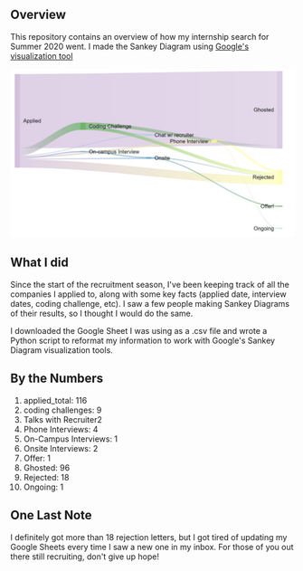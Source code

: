 ## Overview

This repository contains an overview of how my internship search for Summer 2020 went. I made the Sankey Diagram using [Google's visualization tool](https://developers.google.com/chart/interactive/docs/gallery/sankey)

![alt text](https://github.com/NakuraMino/Recruitment_Sankey_Diagram/blob/master/Sankey%20Diagram.JPG "sankey diagram")

## What I did 
Since the start of the recruitment season, I've been keeping track of  all the companies I applied to, along with some key facts (applied date, interview dates, coding challenge, etc). I saw a few people making Sankey Diagrams of their results, so I thought I would do the same. 

I downloaded the Google Sheet I was using as a .csv file and wrote a Python script to reformat my information to work with Google's Sankey Diagram visualization tools. 

## By the Numbers

1. applied_total: 116
2. coding challenges: 9
3. Talks with Recruiter2
4. Phone Interviews: 4
5. On-Campus Interviews: 1
6. Onsite Interviews: 2
7. Offer: 1
8. Ghosted: 96
9. Rejected: 18
10. Ongoing: 1

## One Last Note

I definitely got more than 18 rejection letters, but I got tired of updating my Google Sheets every time I saw a new one in my inbox. For those of you out there still recruiting, don't give up hope!
 
